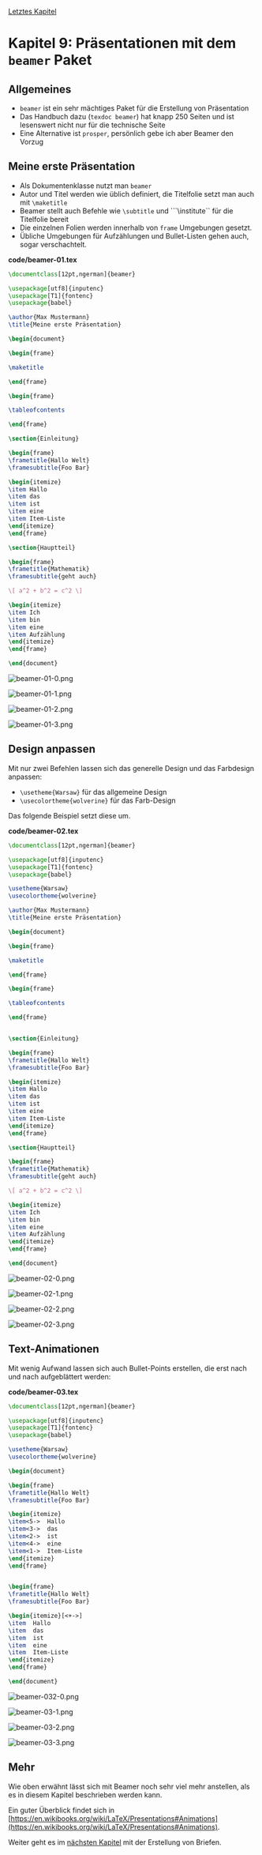 [Letztes Kapitel](Kapitel8.md)

# Kapitel 9: Präsentationen mit dem ``beamer`` Paket

## Allgemeines

* ``beamer`` ist ein sehr mächtiges Paket für die Erstellung von Präsentation
* Das Handbuch dazu (``texdoc beamer``) hat knapp 250 Seiten und ist lesenswert nicht nur für die technische Seite
* Eine Alternative ist ``prosper``, persönlich gebe ich aber Beamer den Vorzug

## Meine erste Präsentation

* Als Dokumentenklasse nutzt man ``beamer``
* Autor und Titel werden wie üblich definiert, die Titelfolie setzt man auch mit ``\maketitle``
* Beamer stellt auch Befehle wie ``\subtitle`` und ```\institute`` für die Titelfolie bereit
* Die einzelnen Folien werden innerhalb von ``frame`` Umgebungen gesetzt.
* Übliche Umgebungen für Aufzählungen und Bullet-Listen gehen auch, sogar verschachtelt.

**code/beamer-01.tex**

```latex
\documentclass[12pt,ngerman]{beamer}

\usepackage[utf8]{inputenc}
\usepackage[T1]{fontenc}
\usepackage{babel}

\author{Max Mustermann}
\title{Meine erste Präsentation}

\begin{document}

\begin{frame}

\maketitle

\end{frame}

\begin{frame}

\tableofcontents

\end{frame}

\section{Einleitung}

\begin{frame}
\frametitle{Hallo Welt}
\framesubtitle{Foo Bar}

\begin{itemize}
\item Hallo
\item das
\item ist
\item eine
\item Item-Liste
\end{itemize}
\end{frame}

\section{Hauptteil}

\begin{frame}
\frametitle{Mathematik}
\framesubtitle{geht auch}

\[ a^2 + b^2 = c^2 \]

\begin{itemize}
\item Ich
\item bin 
\item eine
\item Aufzählung
\end{itemize}
\end{frame}

\end{document}
```

![beamer-01-0.png](./code/Beamer-01-0.png)

![beamer-01-1.png](./code/Beamer-01-1.png)

![beamer-01-2.png](./code/Beamer-01-2.png)

![beamer-01-3.png](./code/Beamer-01-3.png)

## Design anpassen

Mit nur zwei Befehlen lassen sich das generelle Design und das Farbdesign anpassen:

* ``\usetheme{Warsaw}`` für das allgemeine Design
* ``\usecolortheme{wolverine}`` für das Farb-Design

Das folgende Beispiel setzt diese um.

**code/beamer-02.tex**

```latex
\documentclass[12pt,ngerman]{beamer}

\usepackage[utf8]{inputenc}
\usepackage[T1]{fontenc}
\usepackage{babel}

\usetheme{Warsaw}
\usecolortheme{wolverine}

\author{Max Mustermann}
\title{Meine erste Präsentation}

\begin{document}

\begin{frame}

\maketitle

\end{frame}

\begin{frame}

\tableofcontents

\end{frame}


\section{Einleitung}

\begin{frame}
\frametitle{Hallo Welt}
\framesubtitle{Foo Bar}

\begin{itemize}
\item Hallo
\item das
\item ist 
\item eine 
\item Item-Liste
\end{itemize}
\end{frame}

\section{Hauptteil}

\begin{frame}
\frametitle{Mathematik}
\framesubtitle{geht auch}

\[ a^2 + b^2 = c^2 \]

\begin{itemize}
\item Ich
\item bin 
\item eine
\item Aufzählung
\end{itemize}
\end{frame}

\end{document}
```

![beamer-02-0.png](./code/Beamer-02-0.png)

![beamer-02-1.png](./code/Beamer-02-1.png)

![beamer-02-2.png](./code/Beamer-02-2.png)

![beamer-02-3.png](./code/Beamer-02-3.png)

## Text-Animationen

Mit wenig Aufwand lassen sich auch Bullet-Points erstellen, die erst nach und nach aufgeblättert werden:

**code/beamer-03.tex**

```latex
\documentclass[12pt,ngerman]{beamer}

\usepackage[utf8]{inputenc}
\usepackage[T1]{fontenc}
\usepackage{babel}

\usetheme{Warsaw}
\usecolortheme{wolverine}

\begin{document}

\begin{frame}
\frametitle{Hallo Welt}
\framesubtitle{Foo Bar}

\begin{itemize}
\item<5->  Hallo
\item<3->  das
\item<2->  ist 
\item<4->  eine 
\item<1->  Item-Liste
\end{itemize}
\end{frame}


\begin{frame}
\frametitle{Hallo Welt}
\framesubtitle{Foo Bar}

\begin{itemize}[<+->]
\item  Hallo
\item  das
\item  ist
\item  eine
\item  Item-Liste
\end{itemize}
\end{frame}

\end{document}
```

![beamer-032-0.png](./code/Beamer-03-0.png)

![beamer-03-1.png](./code/Beamer-03-1.png)

![beamer-03-2.png](./code/Beamer-03-2.png)

![beamer-03-3.png](./code/Beamer-03-3.png)


## Mehr

Wie oben erwähnt lässt sich mit Beamer noch sehr viel mehr anstellen, als es in diesem Kapitel beschrieben werden kann.

Ein guter Überblick findet sich in [https://en.wikibooks.org/wiki/LaTeX/Presentations#Animations](https://en.wikibooks.org/wiki/LaTeX/Presentations#Animations).

Weiter geht es im [nächsten Kapitel](Kapitel10.md) mit der Erstellung von Briefen.